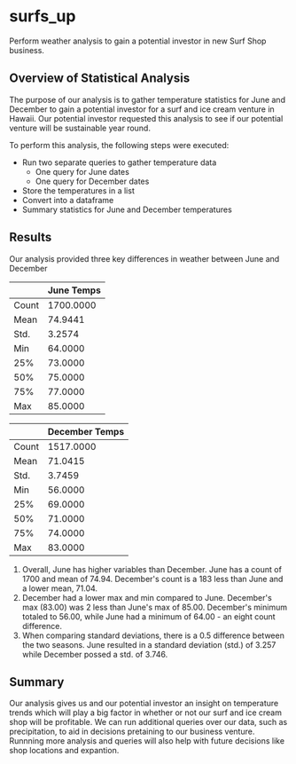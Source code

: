 # surfs_up
Perform weather analysis to gain a potential investor in new Surf Shop business.

## Overview of Statistical Analysis
The purpose of our analysis is to gather temperature statistics for June and December to gain a potential investor for a surf and ice cream venture in Hawaii. Our potential investor requested this analysis to see if our potential venture will be sustainable year round. 

To perform this analysis, the following steps were executed:
- Run two separate queries to gather temperature data
  - One query for June dates
  - One query for December dates
- Store the temperatures in a list
- Convert into a dataframe
- Summary statistics for June and December temperatures

## Results
Our analysis provided three key differences in weather between June and December

| | June Temps |
| ---- | ---- |
| Count | 1700.0000 |
| Mean | 74.9441 |
| Std. | 3.2574 |
| Min | 64.0000 |
| 25% | 73.0000 |
| 50% | 75.0000 |
| 75% | 77.0000 |
| Max | 85.0000 |

| | December Temps |
| ---- | ---- |
| Count | 1517.0000 |
| Mean | 71.0415 |
| Std. | 3.7459 |
| Min | 56.0000 |
| 25% | 69.0000 |
| 50% | 71.0000 |
| 75% | 74.0000 |
| Max | 83.0000 |

1. Overall, June has higher variables than December. June has a count of 1700 and mean of 74.94. December's count is a 183 less than June and a lower mean, 71.04.
2. December had a lower max and min compared to June. December's max (83.00) was 2 less than June's max of 85.00. December's minimum totaled to 56.00, while June had a minimum of 64.00 - an eight count difference.
3. When comparing standard deviations, there is a 0.5 difference between the two seasons. June resulted in a standard deviation (std.) of 3.257 while December possed a std. of 3.746.

## Summary 
Our analysis gives us and our potential investor an insight on temperature trends which will play a big factor in whether or not our surf and ice cream shop will be profitable. We can run additional queries over our data, such as precipitation, to aid in decisions pretaining to our business venture. Runnning more analysis and queries will also help with future decisions like shop locations and expantion. 
